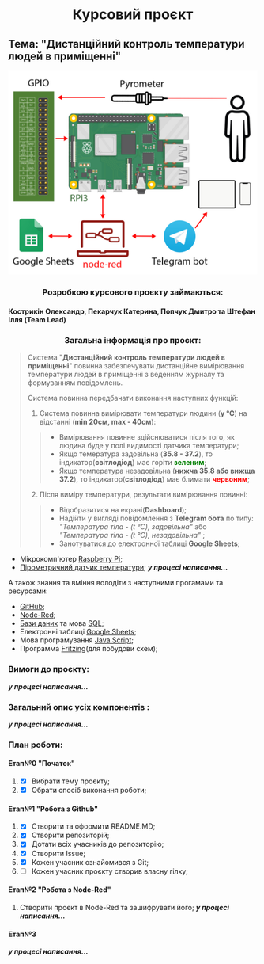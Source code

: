 # <center>**Курсовий проєкт**</center>
## Тема:  "Дистанційний контроль температури людей в приміщенні"

<kbd>
  <img src="/img/project-sheme.jpg" />
</kbd>

### <center> Розробкою курсового проєкту займаються: </center>

#### Кострикін Олександр, Пекарчук Катерина, Попчук Дмитро та Штефан Ілля (Team Lead) 

### <center>Загальна інформація  про проєкт:</center>
> Система "**Дистанційний контроль температури людей в приміщенні**" повинна забезпечувати дистанційне вимірювання температури людей в приміщенні з веденням журналу та формуванням повідомлень. 
>
> Система повинна передбачати виконання наступних функцій:
>
> 1. Система повинна вимірювати температури людини (**у ℃**)  на відстанні (**min 20см, max - 40см**):
> > * Вимірювання  повинне здійснюватися після того, як людина буде у полі видимості датчика температури;
> > * Якщо темература задовільна (**35.8 - 37.2**), то індикатор(**світлодіод**) має горіти  <span style="color:green">**зеленим**</span>;
> > * Якщо температура незадовільна (**нижча 35.8 або вижща 37.2**), то індикатор(**світлодіод**) має блимати  <span style="color:red">**червоним**</span>;
> 
> 2. Після виміру температури, результати вимірювання повинні:
> > * Відобразитися на екрані(**Dashboard**);
> > * Надійти у вигляді повідомлення з **Telegram бота** по типу: *"Температура тіла - (t ℃), задовільна"*  або *"Температура тіла - (t ℃), незадовільна"* ;
> > * Занотуватися до електронної таблиці **Google Sheets**;
> 

* Мікрокомп'ютер [Raspberry Pi](https://uk.wikipedia.org/wiki/Raspberry_Pi);
* [Пірометричний датчик температури](https://arduino.ua/prod1293-pirometr-infrakrasnii-beskontaktnii-wh320);
***у процесі написання...***

А також знання  та вміння володіти з наступними прогамами та ресурсами:

* [GitHub](https://github.com);
* [Node-Red](https://uk.wikipedia.org/wiki/Node-RED);
* [Бази даних](https://uk.wikipedia.org/wiki/База_даних) та мова [SQL](https://uk.wikipedia.org/wiki/SQL);
* Електронні таблиці [Google Sheets](https://www.google.com/sheets/about/);
* Мова програмування [Java Script](https://uk.wikipedia.org/wiki/JavaScript);
* Программа [Fritzing](https://uk.wikipedia.org/wiki/Fritzing)(для побудови схем);

 ### Вимоги до проєкту:
***у процесі написання...***

### Загальний опис усіх компонентів :
***у процесі написання...***

### План роботи:
#### Етап№0 "Початок"
1.  - [x] Вибрати тему проєкту;
2.  - [x] Обрати спосіб виконання роботи;
      
#### Етап№1 "Робота з Github"
1. - [x] Створити та оформити README.MD;
2. - [x] Створити репозиторій;
2. - [x] Дотати всіх  учасників до репозиторію;
4. - [x] Створити Issue;
5. - [x] Кожен учасник ознайомився з Git;
6. - [ ] Кожен учасник проєкту створив власну гілку;

#### Етап№2 "Робота з Node-Red"
1. Створити проєкт в Node-Red та зашифрувати його;
***у процесі написання...***

#### Етап№3
***у процесі написання...***
